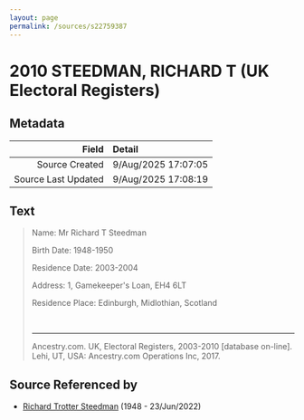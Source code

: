 ```yaml
---
layout: page
permalink: /sources/s22759387
---
```


# 2010 STEEDMAN, RICHARD T (UK Electoral Registers)

## Metadata

Field | Detail
---:|:---
Source Created | 9/Aug/2025 17:07:05
Source Last Updated | 9/Aug/2025 17:08:19

## Text

> Name: Mr Richard T Steedman
>
> Birth Date: 1948-1950
>
> Residence Date: 2003-2004
>
> Address: 1, Gamekeeper's Loan, EH4 6LT
>
> Residence Place: Edinburgh, Midlothian, Scotland
>
> <br/>
>
> ---
>
> Ancestry.com. UK, Electoral Registers, 2003-2010 [database on-line]. Lehi, UT, USA: Ancestry.com Operations Inc, 2017.
>

## Source Referenced by

* [Richard Trotter Steedman](../people/@65047040@-richard-trotter-steedman-b1948-d2022-6-23.md) (1948 - 23/Jun/2022)
